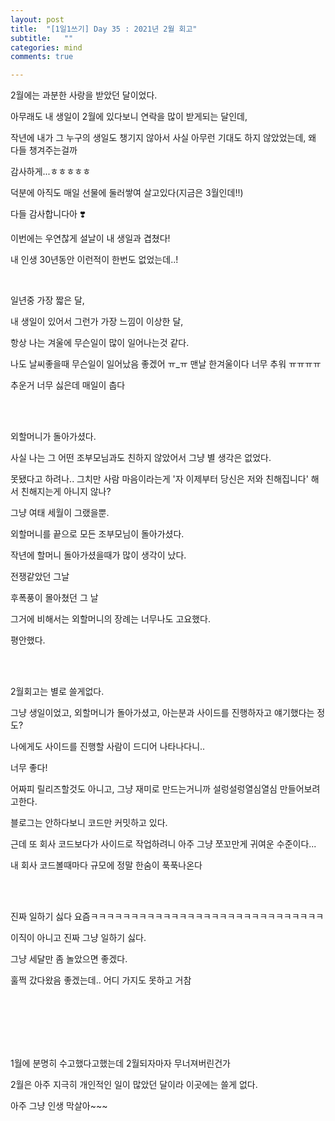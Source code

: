 ```yaml
---
layout: post
title:  "[1일1쓰기] Day 35 : 2021년 2월 회고"
subtitle:   ""
categories: mind
comments: true

---
```




2월에는 과분한 사랑을 받았던 달이었다.

아무래도 내 생일이 2월에 있다보니 연락을 많이 받게되는 달인데,

작년에 내가 그 누구의 생일도 챙기지 않아서 사실 아무런 기대도 하지 않았었는데, 왜 다들 챙겨주는걸까

감사하게...ㅎㅎㅎㅎㅎ

덕분에 아직도 매일 선물에 둘러쌓여 살고있다(지금은 3월인데!!)

다들 감사합니다아 ❣️

이번에는 우연찮게 설날이 내 생일과 겹쳤다!

내 인생 30년동안 이런적이 한번도 없었는데..!

<br>

일년중 가장 짧은 달, 

내 생일이 있어서 그런가 가장 느낌이 이상한 달,

항상 나는 겨울에 무슨일이 많이 일어나는것 같다.

나도 날씨좋을때 무슨일이 일어났음 좋겠어 ㅠ_ㅠ 맨날 한겨울이다 너무 추워 ㅠㅠㅠㅠ

추운거 너무 싫은데 매일이 춥다

<br>

<br>

외할머니가 돌아가셨다.

사실 나는 그 어떤 조부모님과도 친하지 않았어서 그냥 별 생각은 없었다.

못됐다고 하려나.. 그치만 사람 마음이라는게 '자 이제부터 당신은 저와 친해집니다' 해서 친해지는게 아니지 않나?

그냥 여태 세월이 그랬을뿐.

외할머니를 끝으로 모든 조부모님이 돌아가셨다.

작년에 할머니 돌아가셨을때가 많이 생각이 났다.

전쟁같았던 그날

후폭풍이 몰아쳤던 그 날

그거에 비해서는 외할머니의 장례는 너무나도 고요했다.

평안했다.

<br>

<br>

2월회고는 별로 쓸게없다.

그냥 생일이었고, 외할머니가 돌아가셨고, 아는분과 사이드를 진행하자고 얘기했다는 정도?

나에게도 사이드를 진행할 사람이 드디어 나타나다니..

너무 좋다!

어짜피 릴리즈할것도 아니고, 그냥 재미로 만드는거니까 설렁설렁열심열심 만들어보려고한다.

블로그는 안하다보니 코드만 커밋하고 있다.

근데 또 회사 코드보다가 사이드로 작업하려니 아주 그냥 쪼꼬만게 귀여운 수준이다...

내 회사 코드볼때마다 규모에 정말 한숨이 푹푹나온다

<br>

<br>

진짜 일하기 싫다 요즘ㅋㅋㅋㅋㅋㅋㅋㅋㅋㅋㅋㅋㅋㅋㅋㅋㅋㅋㅋㅋㅋㅋㅋㅋㅋㅋㅋㅋㅋ

이직이 아니고 진짜 그냥 일하기 싫다.

그냥 세달만 좀 놀았으면 좋겠다.

훌쩍 갔다왔음 좋겠는데.. 어디 가지도 못하고 거참

<br>

<br>

<br>

<br>

<br>

1월에 분명히 수고했다고했는데 2월되자마자 무너져버린건가

2월은 아주 지극히 개인적인 일이 많았던 달이라 이곳에는 쓸게 없다.

아주 그냥 인생 막살아~~~













